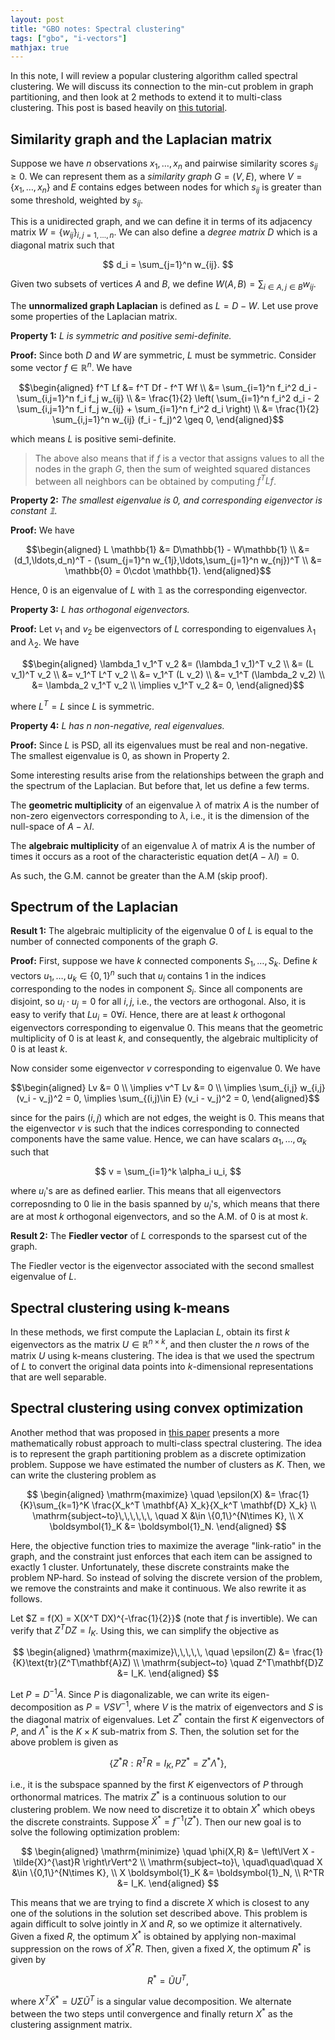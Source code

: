 ```yaml
---
layout: post
title: "GBO notes: Spectral clustering"
tags: ["gbo", "i-vectors"]
mathjax: true
---
```


In this note, I will review a popular clustering algorithm called spectral clustering. We will
discuss its connection to the min-cut problem in graph partitioning, and 
then look at 2 methods to extend it to multi-class clustering. This post is based heavily on
[this tutorial](https://people.csail.mit.edu/dsontag/courses/ml14/notes/Luxburg07_tutorial_spectral_clustering.pdf).

## Similarity graph and the Laplacian matrix

Suppose we have $n$ observations $x_1,\ldots,x_n$ and pairwise similarity scores $s_{ij}\geq 0$.
We can represent them as a *similarity graph* $G = (V,E)$, where $V = \{x_1,\ldots,x_n\}$ and
$E$ contains edges between nodes for which $s_{ij}$ is greater than some threshold, weighted
by $s_{ij}$.

This is a unidirected graph, and we can define it in terms of its adjacency matrix $W = \{w_{ij}\}_{i,j=1,\ldots,n}$. We can also define a *degree matrix* $D$ which is a diagonal matrix such that

$$ d_i = \sum_{j=1}^n w_{ij}. $$

Given two subsets of vertices $A$ and $B$, we define $W(A,B) = \sum_{i\in A, j\in B} w_{ij}$.

The **unnormalized graph Laplacian** is defined as $L = D - W$. Let use prove some properties
of the Laplacian matrix.

**Property 1:** *$L$ is symmetric and positive semi-definite.*

**Proof:** Since both $D$ and $W$ are symmetric, $L$ must be symmetric. Consider some vector
$f \in \mathbb{R}^n$. We have

$$\begin{aligned}
f^T Lf &= f^T Df - f^T Wf \\
    &= \sum_{i=1}^n f_i^2 d_i - \sum_{i,j=1}^n f_i f_j w_{ij} \\
    &= \frac{1}{2} \left( \sum_{i=1}^n f_i^2 d_i - 2 \sum_{i,j=1}^n f_i f_j w_{ij} + \sum_{i=1}^n f_i^2 d_i \right) \\
    &= \frac{1}{2} \sum_{i,j=1}^n w_{ij} (f_i - f_j)^2 \geq 0,
\end{aligned}$$

which means $L$ is positive semi-definite.

> The above also means that if $f$ is a vector that assigns values to all the nodes in the graph $G$,
> then the sum of weighted squared distances between all neighbors can be obtained by computing $f^T Lf$.

**Property 2:** *The smallest eigenvalue is 0, and corresponding eigenvector is constant $\mathbb{1}$.*

**Proof:** We have

$$\begin{aligned}
L \mathbb{1} &= D\mathbb{1} - W\mathbb{1} \\
    &= (d_1,\ldots,d_n)^T - (\sum_{j=1}^n w_{1j},\ldots,\sum_{j=1}^n w_{nj})^T \\
    &= \mathbb{0} = 0\cdot \mathbb{1}.
\end{aligned}$$

Hence, $0$ is an eigenvalue of $L$ with $\mathbb{1}$ as the corresponding eigenvector.

**Property 3:** *$L$ has orthogonal eigenvectors.*

**Proof:** Let $v_1$ and $v_2$ be eigenvectors of $L$ corresponding to eigenvalues $\lambda_1$
and $\lambda_2$. We have

$$\begin{aligned}
\lambda_1 v_1^T v_2 &= (\lambda_1 v_1)^T v_2 \\
    &= (L v_1)^T v_2 \\
    &= v_1^T L^T v_2 \\
    &= v_1^T (L v_2) \\
    &= v_1^T (\lambda_2 v_2) \\
    &= \lambda_2 v_1^T v_2 \\
\implies v_1^T v_2 &= 0,
\end{aligned}$$

where $L^T =L$ since $L$ is symmetric.

**Property 4:** *$L$ has $n$ non-negative, real eigenvalues.*

**Proof:** Since $L$ is PSD, all its eigenvalues must be real and non-negative. The smallest
eigenvalue is 0, as shown in Property 2.

Some interesting results arise from the relationships between the graph and the spectrum of
the Laplacian. But before that, let us define a few terms.

The **geometric multiplicity** of an eigenvalue $\lambda$ of matrix $A$ is the number of non-zero
eigenvectors corresponding to $\lambda$, i.e., it is the dimension of the null-space of
$A - \lambda I$.

The **algebraic multiplicity** of an eigenvalue $\lambda$ of matrix $A$ is the number of times it
occurs as a root of the characteristic equation $\text{det}(A-\lambda I) = 0$.

As such, the G.M. cannot be greater than the A.M (skip proof).

## Spectrum of the Laplacian

**Result 1:** The algebraic multiplicity of the eigenvalue $0$ of $L$ is equal to the number of connected 
components of the graph $G$.

**Proof:** First, suppose we have $k$ connected components $S_1,\ldots,S_k$. Define $k$ vectors $u_1,\ldots,u_k \in \{0,1\}^n$
such that $u_i$ contains 1 in the indices corresponding to the nodes in component $S_i$. Since all
components are disjoint, so $u_i \cdot u_j = 0$ for all $i,j$, i.e., the vectors are orthogonal. Also,
it is easy to verify that $Lu_i = 0 \forall i$. Hence, there are at least $k$ orthogonal eigenvectors
corresponding to eigenvalue 0. This means that the geometric multiplicity of 0 is at least $k$, and 
consequently, the algebraic multiplicity of 0 is at least $k$.

Now consider some eigenvector $v$ corresponding to eigenvalue 0. We have

$$\begin{aligned}
Lv &= 0 \\
\implies v^T Lv &= 0 \\
\implies \sum_{i,j} w_{i,j}(v_i - v_j)^2 = 0,
\implies \sum_{(i,j)\in E} (v_i - v_j)^2 = 0,
\end{aligned}$$

since for the pairs $(i,j)$ which are not edges, the weight is 0. This means that the eigenvector
$v$ is such that the indices corresponding to connected components have the same value. Hence,
we can have scalars $\alpha_1,\ldots,\alpha_k$ such that

$$ v = \sum_{i=1}^k \alpha_i u_i, $$

where $u_i$'s are as defined earlier. This means that all eigenvectors correposnding to 0 lie
in the basis spanned by $u_i$'s, which means that there are at most $k$ orthogonal eigenvectors,
and so the A.M. of 0 is at most $k$.

**Result 2:** The **Fiedler vector** of $L$ corresponds to the sparsest cut of the graph.

The Fiedler vector is the eigenvector associated with the second smallest eigenvalue of $L$.

## Spectral clustering using k-means

In these methods, we first compute the Laplacian $L$, obtain its first $k$ eigenvectors as
the matrix $U \in \mathbb{R}^{n\times k}$, and then cluster the $n$ rows of the matrix $U$
using k-means clustering. The idea is that we used the spectrum of $L$ to convert the original
data points into $k$-dimensional representations that are well separable.

## Spectral clustering using convex optimization

Another method that was proposed in [this paper](https://www1.icsi.berkeley.edu/~stellayu/publication/doc/2003kwayICCV.pdf) 
presents a more mathematically robust approach to multi-class spectral clustering. The idea is
to represent the graph partitioning problem as a discrete optimization problem. Suppose
we have estimated the number of clusters as $K$. Then, we can write the clustering problem as

$$
\begin{aligned}
\mathrm{maximize} \quad \epsilon(X) &= \frac{1}{K}\sum_{k=1}^K \frac{X_k^T \mathbf{A} X_k}{X_k^T \mathbf{D} X_k} \\
\mathrm{subject~to}\,\,\,\,\,\, \quad X &\in \{0,1\}^{N\times K}, \\
    X \boldsymbol{1}_K &= \boldsymbol{1}_N.
\end{aligned}
$$

Here, the objective function tries to maximize the average "link-ratio" in the graph, and the
constraint just enforces that each item can be assigned to exactly 1 cluster. Unfortunately, these
discrete constraints make the problem NP-hard. So instead of solving the discrete version of the problem,
we remove the constraints and make it continuous. We also rewrite it as follows.

Let $Z = f(X) = X(X^T DX)^{-\frac{1}{2}}$ (note that $f$ is invertible). We can verify that $Z^T DZ = I_K$. Using this, we can simplify the 
objective as

$$
\begin{aligned}
\mathrm{maximize}\,\,\,\,\, \quad \epsilon(Z) &= \frac{1}{K}\text{tr}(Z^T\mathbf{A}Z) \\
\mathrm{subject~to} \quad Z^T\mathbf{D}Z &= I_K.
\end{aligned}
$$

Let $P=D^{-1}A$. Since $P$ is diagonalizable, we can write its eigen-decomposition as $P = VSV^{-1}$,
where $V$ is the matrix of eigenvectors and $S$ is the diagonal matrix of eigenvalues. Let $Z^{\ast}$ contain
the first $K$ eigenvectors of $P$, and $\Lambda^{\ast}$ is the $K\times K$ sub-matrix from $S$. Then,
the solution set for the above problem is given as

$$ \{Z^* R : R^T R = I_K, PZ^* = Z^* \Lambda^*\}, $$

i.e., it is the subspace spanned by the first $K$ eigenvectors of $P$ through orthonormal matrices.
The matrix $Z^{\ast}$ is a continuous solution to our clustering problem. We now need to discretize it
to obtain $X^{\ast}$ which obeys the discrete constraints. Suppose $\tilde{X}^{\ast} = f^{-1}(Z^{\ast})$. Then our
new goal is to solve the following optimization problem:

$$
\begin{aligned}
\mathrm{minimize} \quad \phi(X,R) &= \left\lVert X - \tilde{X}^{\ast}R \right\rVert^2 \\
\mathrm{subject~to}\, \quad\quad\quad X &\in \{0,1\}^{N\times K}, \\
    X \boldsymbol{1}_K &= \boldsymbol{1}_N, \\
    R^TR &= I_K.
\end{aligned}
$$

This means that we are trying to find a discrete $X$ which is closest to any one of the solutions in the 
solution set described above. This problem is again difficult to solve jointly in $X$ and $R$, so we
optimize it alternatively. Given a fixed $R$, the optimum $X^{\ast}$ is obtained by applying
non-maximal suppression on the rows of $\tilde{X}^{\ast}R$. Then, given a fixed $X$,
the optimum $R^{\ast}$ is given by

$$ R^{\ast} = \tilde{U}U^T, $$

where $X^T\tilde{X}^{\ast} = U\Sigma \tilde{U}^T$ is a singular value decomposition. We alternate between
the two steps until convergence and finally return $X^{\ast}$ as the clustering assignment matrix.
